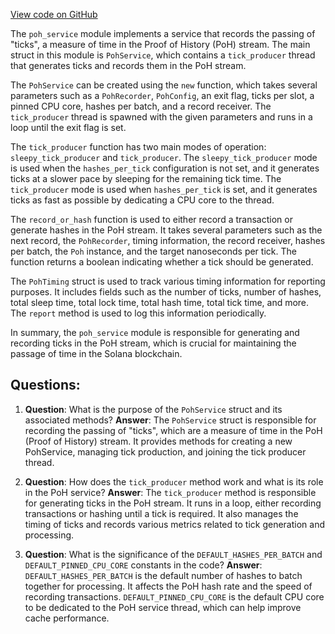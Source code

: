 [View code on GitHub](https://github.com/solana-labs/solana/blob/master/poh/src/poh_service.rs)

The `poh_service` module implements a service that records the passing of "ticks", a measure of time in the Proof of History (PoH) stream. The main struct in this module is `PohService`, which contains a `tick_producer` thread that generates ticks and records them in the PoH stream.

The `PohService` can be created using the `new` function, which takes several parameters such as a `PohRecorder`, `PohConfig`, an exit flag, ticks per slot, a pinned CPU core, hashes per batch, and a record receiver. The `tick_producer` thread is spawned with the given parameters and runs in a loop until the exit flag is set.

The `tick_producer` function has two main modes of operation: `sleepy_tick_producer` and `tick_producer`. The `sleepy_tick_producer` mode is used when the `hashes_per_tick` configuration is not set, and it generates ticks at a slower pace by sleeping for the remaining tick time. The `tick_producer` mode is used when `hashes_per_tick` is set, and it generates ticks as fast as possible by dedicating a CPU core to the thread.

The `record_or_hash` function is used to either record a transaction or generate hashes in the PoH stream. It takes several parameters such as the next record, the `PohRecorder`, timing information, the record receiver, hashes per batch, the `Poh` instance, and the target nanoseconds per tick. The function returns a boolean indicating whether a tick should be generated.

The `PohTiming` struct is used to track various timing information for reporting purposes. It includes fields such as the number of ticks, number of hashes, total sleep time, total lock time, total hash time, total tick time, and more. The `report` method is used to log this information periodically.

In summary, the `poh_service` module is responsible for generating and recording ticks in the PoH stream, which is crucial for maintaining the passage of time in the Solana blockchain.
## Questions: 
 1. **Question**: What is the purpose of the `PohService` struct and its associated methods?
   **Answer**: The `PohService` struct is responsible for recording the passing of "ticks", which are a measure of time in the PoH (Proof of History) stream. It provides methods for creating a new PohService, managing tick production, and joining the tick producer thread.

2. **Question**: How does the `tick_producer` method work and what is its role in the PoH service?
   **Answer**: The `tick_producer` method is responsible for generating ticks in the PoH stream. It runs in a loop, either recording transactions or hashing until a tick is required. It also manages the timing of ticks and records various metrics related to tick generation and processing.

3. **Question**: What is the significance of the `DEFAULT_HASHES_PER_BATCH` and `DEFAULT_PINNED_CPU_CORE` constants in the code?
   **Answer**: `DEFAULT_HASHES_PER_BATCH` is the default number of hashes to batch together for processing. It affects the PoH hash rate and the speed of recording transactions. `DEFAULT_PINNED_CPU_CORE` is the default CPU core to be dedicated to the PoH service thread, which can help improve cache performance.